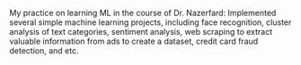 My practice on learning ML in the course of Dr. Nazerfard:
Implemented several simple machine learning projects, including face recognition, cluster analysis of text categories, sentiment analysis, web scraping to extract valuable information from ads to create a dataset, credit card fraud detection, and etc.
